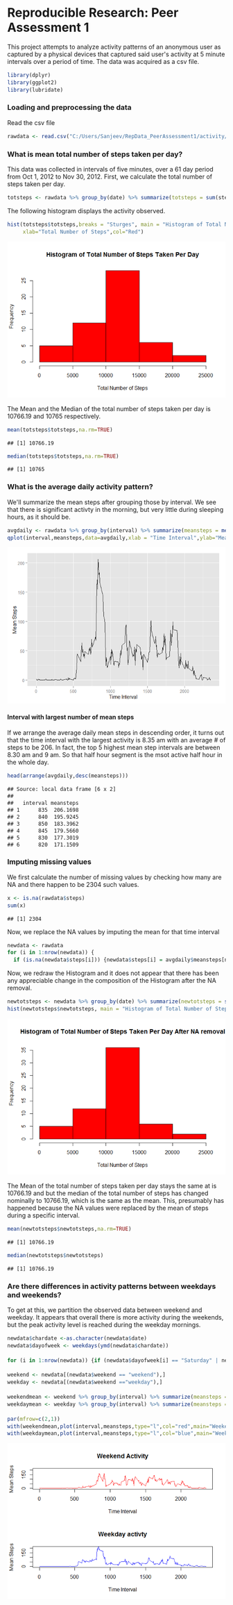 # Reproducible Research: Peer Assessment 1
This project attempts to analyze activity patterns of an anonymous user as captured by a physical devices that captured said user's activity at 5 minute intervals over a period of time. The data was acquired as a csv file.


```r
library(dplyr)
library(ggplot2)
library(lubridate)
```
### Loading and preprocessing the data
Read the csv file 


```r
rawdata <- read.csv("C:/Users/Sanjeev/RepData_PeerAssessment1/activity/activity.csv")
```

### What is mean total number of steps taken per day?
This data was collected in intervals of five minutes, over a 61 day period from
Oct 1, 2012 to Nov 30, 2012. First, we calculate the total number of steps taken per day.



```r
totsteps <- rawdata %>% group_by(date) %>% summarize(totsteps = sum(steps))
```
The following histogram displays the activity observed.


```r
hist(totsteps$totsteps,breaks = "Sturges", main = "Histogram of Total Number of Steps Taken Per Day",
     xlab="Total Number of Steps",col="Red")
```

![](PA1_template_files/figure-html/unnamed-chunk-4-1.png) 

The Mean and the Median of the total number of steps taken per day is 10766.19 and 10765 respectively.


```r
mean(totsteps$totsteps,na.rm=TRUE)
```

```
## [1] 10766.19
```

```r
median(totsteps$totsteps,na.rm=TRUE)
```

```
## [1] 10765
```

### What is the average daily activity pattern?
We'll summarize the mean steps after grouping those by interval. We see that there is significant activty in the morning, but very little during sleeping hours, as it should be.


```r
avgdaily <- rawdata %>% group_by(interval) %>% summarize(meansteps = mean(steps,na.rm=TRUE))
qplot(interval,meansteps,data=avgdaily,xlab = "Time Interval",ylab="Mean Steps",geom=c("line"))
```

![](PA1_template_files/figure-html/unnamed-chunk-6-1.png) 

#### Interval with largest number of mean steps

If we arrange the average daily mean steps in descending order, it turns out that the time interval with the largest activity is 8.35 am with an average # of steps to be 206. In fact, the top 5 highest mean step intervals are between 8.30 am and 9 am. So that half hour segment is the msot active half hour in the whole day.

```r
head(arrange(avgdaily,desc(meansteps)))
```

```
## Source: local data frame [6 x 2]
## 
##   interval meansteps
## 1      835  206.1698
## 2      840  195.9245
## 3      850  183.3962
## 4      845  179.5660
## 5      830  177.3019
## 6      820  171.1509
```

### Imputing missing values
We first calculate the number of missing values by checking how many are NA and there happen to be 2304 such values.


```r
x <- is.na(rawdata$steps)
sum(x)
```

```
## [1] 2304
```
Now, we replace the NA values by imputing the mean for that time interval


```r
newdata <- rawdata
for (i in 1:nrow(newdata)) {
  if (is.na(newdata$steps[i])) {newdata$steps[i] = avgdaily$meansteps[newdata$interval[i] == avgdaily$interval]}}
```

Now, we redraw the Histogram and it does not appear that there has been any appreciable change in the composition of the Histogram after the NA removal.


```r
newtotsteps <- newdata %>% group_by(date) %>% summarize(newtotsteps = sum(steps))
hist(newtotsteps$newtotsteps, main = "Histogram of Total Number of Steps Taken Per Day After NA removal", xlab="Total Number of Steps",col="Red")
```

![](PA1_template_files/figure-html/unnamed-chunk-10-1.png) 

The Mean of the total number of steps taken per day stays the same at is 10766.19 and but the median of the total number of steps has changed nominally to 10766.19, which is the same as the mean. This, presumably has happened because the NA values were replaced by the mean of steps during a specific interval.


```r
mean(newtotsteps$newtotsteps,na.rm=TRUE)
```

```
## [1] 10766.19
```

```r
median(newtotsteps$newtotsteps)
```

```
## [1] 10766.19
```

### Are there differences in activity patterns between weekdays and weekends?
To get at this, we partition the observed data between weekend and weekday. It appears that overall there is more activity during the weekends, but the peak activity level is reached during the weekday mornings.



```r
newdata$chardate <-as.character(newdata$date)
newdata$dayofweek <- weekdays(ymd(newdata$chardate))

for (i in 1:nrow(newdata)) {if (newdata$dayofweek[i] == "Saturday" | newdata$dayofweek[i] == "Sunday") {newdata$weekend[i] = "weekend"} else {newdata$weekend[i] = "weekday" }}

weekend <- newdata[(newdata$weekend == "weekend"),]
weekday <- newdata[(newdata$weekend =="weekday"),]

weekendmean <- weekend %>% group_by(interval) %>% summarize(meansteps = mean(steps))
weekdaymean <- weekday %>% group_by(interval) %>% summarize(meansteps = mean(steps))

par(mfrow=c(2,1))
with(weekendmean,plot(interval,meansteps,type="l",col="red",main="Weekend Activity", ylim=c(0,210),xlab="Time Interval",ylab="Mean Steps"))
with(weekdaymean,plot(interval,meansteps,type="l",col="blue",main="Weekday activty",ylim=c(0,210), xlab="Time Interval", ylab="Mean Steps"))
```

![](PA1_template_files/figure-html/unnamed-chunk-12-1.png) 
